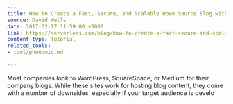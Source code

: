 ```yaml
---
title: How to Create a Fast, Secure, and Scalable Open Source Blog with React + Markdown
source: David Wells
date: 2017-02-17 11:59:00 +0000
link: https://serverless.com/blog/how-to-create-a-fast-secure-and-scalable-open-source-blog-with-react-markdown/
content_type: Tutorial
related_tools:
- tool/phenomic.md

---
```

Most companies look to WordPress, SquareSpace, or Medium for their company blogs. While these sites work for hosting blog content, they come with a number of downsides, especially if your target audience is develo





